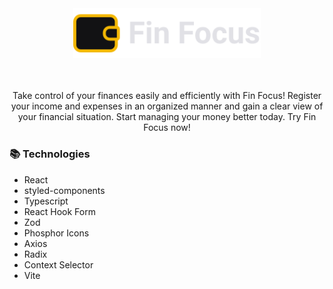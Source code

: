<div align="center">
  <img src="src/assets/logo.svg" width="300">
</div>

<br />
<br />

<p align="center">
  Take control of your finances easily and efficiently with Fin Focus! Register your income and expenses in an organized manner and gain a clear view of your financial situation. Start managing your money better today. Try Fin Focus now!
</p>


### 📚 Technologies
- React
- styled-components
- Typescript
- React Hook Form
- Zod
- Phosphor Icons
- Axios
- Radix
- Context Selector
- Vite